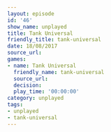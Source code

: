 ```yaml
---
layout: episode
id: '46'
show_name: unplayed
title: Tank Universal
friendly_title: tank-universal
date: 18/08/2017
source_url: 
games:
- name: Tank Universal
  friendly_name: tank-universal
  source_url: 
  decision: 
  play_time: '00:00:00'
category: unplayed
tags:
- unplayed
- tank-universal
---
```

